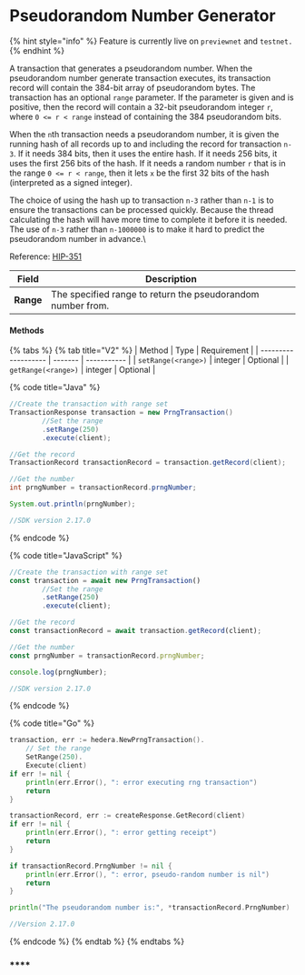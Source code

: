 # Pseudorandom Number Generator

{% hint style="info" %}
Feature is currently live on `previewnet` and `testnet.`
{% endhint %}

A transaction that generates a pseudorandom number. When the pseudorandom number generate transaction executes, its transaction record will contain the 384-bit array of pseudorandom bytes. The transaction has an optional `range` parameter. If the parameter is given and is positive, then the record will contain a 32-bit pseudorandom integer `r`, where `0 <= r < range` instead of containing the 384 pseudorandom bits.&#x20;

When the `n`th transaction needs a pseudorandom number, it is given the running hash of all records up to and including the record for transaction `n-3`. If it needs 384 bits, then it uses the entire hash. If it needs 256 bits, it uses the first 256 bits of the hash. If it needs a random number `r` that is in the range `0 <= r < range`, then it lets `x` be the first 32 bits of the hash (interpreted as a signed integer).

The choice of using the hash up to transaction `n-3` rather than `n-1` is to ensure the transactions can be processed quickly. Because the thread calculating the hash will have more time to complete it before it is needed. The use of `n-3` rather than `n-1000000` is to make it hard to predict the pseudorandom number in advance.\


Reference: [HIP-351](https://hips.hedera.com/hip/hip-351)

| Field     | Description                                                 |
| --------- | ----------------------------------------------------------- |
| **Range** | The specified range to return the pseudorandom number from. |

#### Methods

{% tabs %}
{% tab title="V2" %}
| Method              | Type    | Requirement |
| ------------------- | ------- | ----------- |
| `setRange(<range>)` | integer | Optional    |
| `getRange(<range>)` | integer | Optional    |

{% code title="Java" %}
```java
//Create the transaction with range set
TransactionResponse transaction = new PrngTransaction()
        //Set the range
        .setRange(250)                
        .execute(client);

//Get the record
TransactionRecord transactionRecord = transaction.getRecord(client);

//Get the number
int prngNumber = transactionRecord.prngNumber;

System.out.println(prngNumber);

//SDK version 2.17.0
```
{% endcode %}

{% code title="JavaScript" %}
```javascript
//Create the transaction with range set
const transaction = await new PrngTransaction()
        //Set the range
        .setRange(250)                
        .execute(client);

//Get the record
const transactionRecord = await transaction.getRecord(client);

//Get the number
const prngNumber = transactionRecord.prngNumber;

console.log(prngNumber);

//SDK version 2.17.0
```
{% endcode %}

{% code title="Go" %}
```go
transaction, err := hedera.NewPrngTransaction().
	// Set the range
	SetRange(250).
	Execute(client)
if err != nil {
	println(err.Error(), ": error executing rng transaction")
	return
}

transactionRecord, err := createResponse.GetRecord(client)
if err != nil {
	println(err.Error(), ": error getting receipt")
	return
}

if transactionRecord.PrngNumber != nil {
	println(err.Error(), ": error, pseudo-random number is nil")
	return
}

println("The pseudorandom number is:", *transactionRecord.PrngNumber)

//Version 2.17.0
```
{% endcode %}
{% endtab %}
{% endtabs %}

### ****
